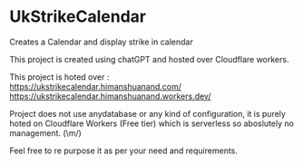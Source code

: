 # UkStrikeCalendar
Creates a Calendar and display strike in calendar

This project is created using chatGPT and hosted over Cloudflare workers.

This project is hoted over :  
https://ukstrikecalendar.himanshuanand.com/
https://ukstrikecalendar.himanshuanand.workers.dev/

Project does not use anydatabase or any kind of configuration, it is purely hoted on Cloudflare Workers (Free tier) which is serverless so aboslutely no management. (\m/)

Feel free to re purpose it as per your need and requirements.
